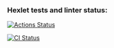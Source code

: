 ### Hexlet tests and linter status:

[![Actions Status](https://github.com/ChalcevIlya/rails-project-63/actions/workflows/hexlet-check.yml/badge.svg)](https://github.com/ChalcevIlya/rails-project-63/actions)

[![CI Status](https://github.com/ChalcevIlya/rails-project-63/actions/workflows/main.yml/badge.svg)](https://github.com/ChalcevIlya/rails-project-63/actions)